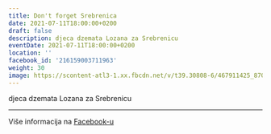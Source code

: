 ```yaml
---
title: Don't forget Srebrenica
date: 2021-07-11T18:00:00+0200
draft: false
description: djeca dzemata Lozana za Srebrenicu
eventDate: 2021-07-11T18:00:00+0200
location: ''
facebook_id: '216159003711963'
weight: 30
image: https://scontent-atl3-1.xx.fbcdn.net/v/t39.30808-6/467911425_8702124949883247_8451066247417132989_n.jpg?_nc_cat=103&ccb=1-7&_nc_sid=9e60e4&_nc_ohc=Z8al4cFxgLwQ7kNvwFqlPM9&_nc_oc=Adl2OqSRVduTCl2HqW04RwJOiNF0UzxSrzQkuOpg2tOj1Xup_Jk20M06MzJcLJCcd6c&_nc_zt=23&_nc_ht=scontent-atl3-1.xx&edm=ABTKTjYEAAAA&_nc_gid=Ln3UfQHie4E5goWuOzadVw&oh=00_AfZb-4Lw1TLfKs38Jwrt9nZCC4-nS2ffd2opLAms5trzng&oe=68CA9419
---
```


djeca dzemata Lozana za Srebrenicu

---

Više informacija na [Facebook-u](https://facebook.com/events/216159003711963)
